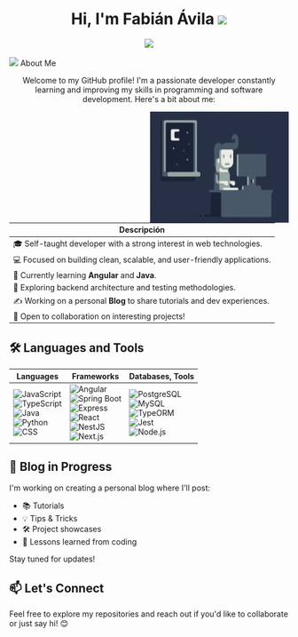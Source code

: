 <h1 align="center">
  <b>Hi, I'm Fabián Ávila</b>
  <img src="https://media.giphy.com/media/hvRJCLFzcasrR4ia7z/giphy.gif" width="35">
</h1>
<p align="center">
  <img src="https://readme-typing-svg.herokuapp.com?font=Fira+Code&duration=3000&pause=1000&color=00ADB5&center=true&vCenter=true&width=500&lines=Passionate+Developer+%F0%9F%94%A5;Always+learning+something+new+%F0%9F%93%9A;Open+to+collaborations+%F0%9F%92%BB;Lover+of+clean+code+%E2%9C%A8"/>
</p>

<picture><img src="https://github.com/7oSkaaa/7oSkaaa/blob/main/Images/about_me.gif?raw=true" width=50px></picture> About Me

<p align="center" >Welcome to my GitHub profile! I'm a passionate developer constantly learning and improving my skills in programming and software development. Here's a bit about me:
</p>

<img  align="right" src="https://raw.githubusercontent.com/AVS1508/AVS1508/master/assets/Night-Coding.gif" width="250" height="200"/>


| Descripción                                                       |
|-------------------------------------------------------------------|
| 🎓 Self-taught developer with a strong interest in web technologies. |
| 💻 Focused on building clean, scalable, and user-friendly applications. |
| 🌱 Currently learning **Angular** and **Java**.                   |
| 📖 Exploring backend architecture and testing methodologies.      |
| ✍️ Working on a personal **Blog** to share tutorials and dev experiences. |
| 🤝 Open to collaboration on interesting projects!                 |


## 🛠️ Languages and Tools

| **Languages** | **Frameworks** | **Databases, Tools** |
|--------------|-----------------------------|-----------------------------|
|![JavaScript](https://img.shields.io/badge/JavaScript-F7DF1E?logo=javascript&logoColor=black) <br>![TypeScript](https://img.shields.io/badge/TypeScript-3178C6?logo=typescript&logoColor=white) <br>![Java](https://img.shields.io/badge/Java-ED8B00?logo=java&logoColor=white) <br>![Python](https://img.shields.io/badge/Python-3776AB?logo=python&logoColor=white) <br>![CSS](https://img.shields.io/badge/Pure%20CSS-2965f1?logo=css3&logoColor=white) |![Angular](https://img.shields.io/badge/Angular-DD0031?logo=angular&logoColor=white) <br>![Spring Boot](https://img.shields.io/badge/Spring%20Boot-6DB33F?logo=springboot&logoColor=white) <br>![Express](https://img.shields.io/badge/Express.js-000000?logo=express&logoColor=white) <br>![React](https://img.shields.io/badge/React-61DAFB?logo=react&logoColor=black) <br>![NestJS](https://img.shields.io/badge/NestJS-E0234E?logo=nestjs&logoColor=white) <br>![Next.js](https://img.shields.io/badge/Next.js-000000?logo=next.js&logoColor=white) |![PostgreSQL](https://img.shields.io/badge/PostgreSQL-4169E1?logo=postgresql&logoColor=white) <br>![MySQL](https://img.shields.io/badge/MySQL-4479A1?logo=mysql&logoColor=white) <br>![TypeORM](https://img.shields.io/badge/TypeORM-FF4785?logo=typeorm&logoColor=whitw) <br>![Jest](https://img.shields.io/badge/Jest-C21325?logo=jest&logoColor=white) <br>![Node.js](https://img.shields.io/badge/Node.js-339933?logo=node.js&logoColor=white) |


## 📝 Blog in Progress

I'm working on creating a personal blog where I'll post:

- 📚 Tutorials
- 💡 Tips & Tricks
- 🛠️ Project showcases
- 🧠 Lessons learned from coding

Stay tuned for updates!

## 📫 Let's Connect

Feel free to explore my repositories and reach out if you'd like to collaborate or just say hi! 😊
